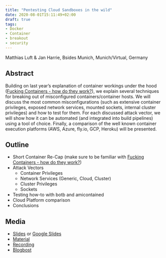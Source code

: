 ```yaml
---
title: "Pentesting Cloud Sandboxes in the wild"
date: 2020-08-01T15:11:49+02:00
draft: true
tags:
- Docker
- Container
- breakout
- security
---
```


Matthias Luft & Jan Harrie, Bsides Munich, Munich/Virtual, Germany
<!--more-->

## Abstract

Building on last year’s explanation of container workings under the hood ([Fucking Containers - how do they work?](https://2019.bsidesmunich.org/talks/01-03_Fucking-Containers/)), we explain several techniques for breaking out of misconfigured containers/container hosts. We will discuss the most common misconfigurations (such as extensive container privileges, exposed network services, mounted sockets, internal cluster privileges) and how to test for them. For each discussed attack vector, we will show how it can be automated (and integrated into build pipelines) using a tool of choice. Finally, a comparison of the well known container execution platforms (AWS, Azure, fly.io, GCP, Heroku) will be presented.

## Outline

 - Short Container Re-Cap (make sure to be familiar with [Fucking Containers - how do they work?](https://2019.bsidesmunich.org/talks/01-03_Fucking-Containers/))
 - Attack Vectors
   - Container Privileges
   - Network Services (Generic, Cloud, Cluster)
   - Cluster Privileges
   - Sockets
 - Testing how-to with botb and amicontained
 - Cloud Platform comparison 
 - Conclusions

## Media

- [Slides](../202008_bsides_muc.pdf) or [Google Slides](https://gurke.io/bsidesmuc2020)
- [Material](https://github.com/NodyHub/bsidesmuc2020)
- [Recording]()
- [Blogbost]()


